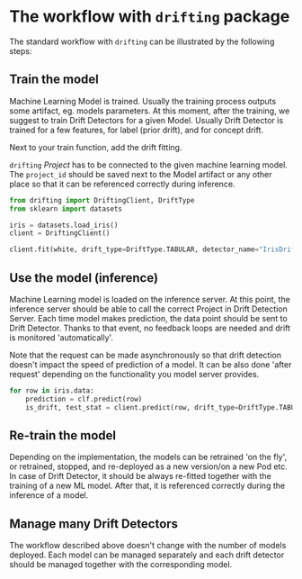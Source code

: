 # The workflow with `drifting` package

The standard workflow with `drifting` can be illustrated by the following steps:

## Train the model

Machine Learning Model is trained. Usually the training process outputs
some artifact, eg. models parameters.
At this moment, after the training, we suggest to train Drift Detectors for a
given Model. Usually Drift Detector is trained for a few features, for label
(prior drift), and for concept drift.

Next to your train function, add the drift fitting.

`drifting` _Project_ has to be connected to the given machine learning model.
The `project_id` should be saved next to the Model artifact or any other place
so that it can be referenced correctly during inference.

```python
from drifting import DriftingClient, DriftType
from sklearn import datasets

iris = datasets.load_iris()
client = DriftingClient()

client.fit(white, drift_type=DriftType.TABULAR, detector_name="IrisDriftDetector")

```

## Use the model (inference)

Machine Learning model is loaded on the inference server. At this point, the
inference server should be able to call the correct Project in
Drift Detection Server. Each time model makes prediction, the data point
should be sent to Drift Detector. Thanks to that event, no feedback loops are
needed and drift is monitored 'automatically'.

Note that the request can be made asynchronously so that drift detection doesn't
impact the speed of prediction of a model. It can be also done 'after request'
depending on the functionality you model server provides.

```python
for row in iris.data:
    prediction = clf.predict(row)
    is_drift, test_stat = client.predict(row, drift_type=DriftType.TABULAR, detector_name="IrisDriftDetector")

```

## Re-train the model

Depending on the implementation, the models can be retrained 'on the fly', or
retrained, stopped, and re-deployed as a new version/on a new Pod etc. In case
of Drift Detector, it should be always re-fitted together with the training of
a new ML model. After that, it is referenced correctly during the inference of
a model.

## Manage many Drift Detectors

The workflow described above doesn't change with the number of models deployed.
Each model can be managed separately and each drift detector should be managed
together with the corresponding model.
